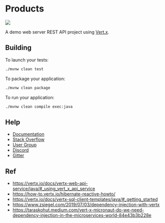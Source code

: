 # Products

<img src="https://img.shields.io/badge/vert.x-4.4.2-purple.svg">

A demo web server REST API project using [Vert.x](http://start.vertx.io).

## Building

To launch your tests:
```sh
./mvnw clean test
```

To package your application:
```sh
./mvnw clean package
```

To run your application:
```sh
./mvnw clean compile exec:java
```

## Help
- [Documentation](https://vertx.io/docs/)
- [Stack Overflow](https://stackoverflow.com/questions/tagged/vert.x?sort=newest&pageSize=15)
- [User Group](https://groups.google.com/forum/?fromgroups#!forum/vertx)
- [Discord](https://discord.gg/6ry7aqPWXy)
- [Gitter](https://gitter.im/eclipse-vertx/vertx-users)

## Ref
- https://vertx.io/docs/vertx-web-api-service/java/#_using_vert_x_api_service
- https://how-to.vertx.io/hibernate-reactive-howto/
- https://vertx.io/docs/vertx-sql-client-templates/java/#_getting_started
- https://www.zsiegel.com/2019/07/03/dependency-injection-with-vertx
- https://taraskohut.medium.com/vert-x-micronaut-do-we-need-dependency-injection-in-the-microservices-world-84e43b3b228e
